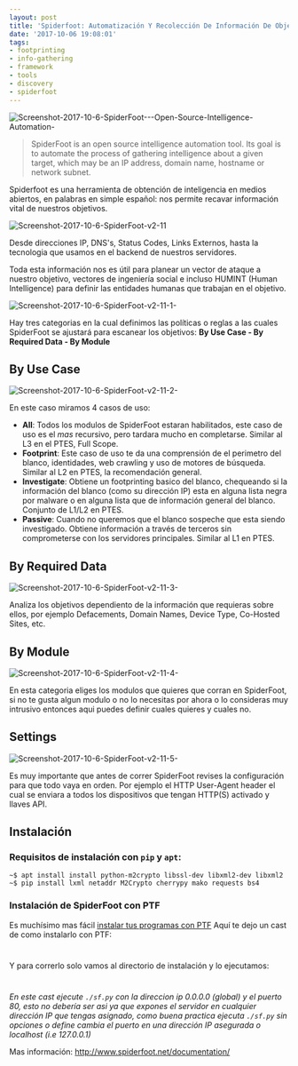```yaml
---
layout: post
title: 'Spiderfoot: Automatización Y Recolección De Información De Objetivos'
date: '2017-10-06 19:08:01'
tags:
- footprinting
- info-gathering
- framework
- tools
- discovery
- spiderfoot
---
```


![Screenshot-2017-10-6-SpiderFoot---Open-Source-Intelligence-Automation-](/content/images/2017/10/Screenshot-2017-10-6-SpiderFoot---Open-Source-Intelligence-Automation-.png)

> SpiderFoot is an open source intelligence automation tool. Its goal is to automate the process of gathering intelligence about a given target, which may be an IP address, domain name, hostname or network subnet.

Spiderfoot es una herramienta de obtención de inteligencia en medios abiertos, en palabras en simple español: nos permite recavar información vital de nuestros objetivos.

![Screenshot-2017-10-6-SpiderFoot-v2-11](/content/images/2017/10/Screenshot-2017-10-6-SpiderFoot-v2-11.png)

Desde direcciones IP, DNS's, Status Codes, Links Externos, hasta la tecnologia que usamos en el backend de nuestros servidores.

Toda esta información nos es útil para planear un vector de ataque a nuestro objetivo, vectores de ingeniería social e incluso HUMINT (Human Intelligence) para definir las entidades humanas que trabajan en el objetivo.

![Screenshot-2017-10-6-SpiderFoot-v2-11-1-](/content/images/2017/10/Screenshot-2017-10-6-SpiderFoot-v2-11-1-.png)

Hay tres categorias en la cual definimos las políticas o reglas a las cuales SpiderFoot se ajustará para escanear los objetivos: **By Use Case - By Required Data - By Module**

## By Use Case

![Screenshot-2017-10-6-SpiderFoot-v2-11-2-](/content/images/2017/10/Screenshot-2017-10-6-SpiderFoot-v2-11-2-.png)

En este caso miramos 4 casos de uso:
* **All**: Todos los modulos de SpiderFoot estaran habilitados, este caso de uso es el *mas* recursivo, pero tardara mucho en completarse. Similar al L3 en el PTES, Full Scope.
* **Footprint**: Este caso de uso te da una comprensión de el perimetro del blanco, identidades, web crawling y uso de motores de búsqueda. Similar al L2 en PTES, la recomendación general.
* **Investigate**: Obtiene un footprinting basico del blanco, chequeando si la información del blanco (como su dirección IP) esta en alguna lista negra por malware o en alguna lista que de información general del blanco. Conjunto de L1/L2 en PTES.
* **Passive**: Cuando no queremos que el blanco sospeche que esta siendo investigado. Obtiene información a través de terceros sin comprometerse con los servidores principales. Similar al L1 en PTES.

## By Required Data

![Screenshot-2017-10-6-SpiderFoot-v2-11-3-](/content/images/2017/10/Screenshot-2017-10-6-SpiderFoot-v2-11-3-.png)

Analiza los objetivos dependiento de la información que requieras sobre ellos, por ejemplo Defacements, Domain Names, Device Type, Co-Hosted Sites, etc.

## By Module

![Screenshot-2017-10-6-SpiderFoot-v2-11-4-](/content/images/2017/10/Screenshot-2017-10-6-SpiderFoot-v2-11-4-.png)

En esta categoria eliges los modulos que quieres que corran en SpiderFoot, si no te gusta algun modulo o no lo necesitas por ahora o lo consideras muy intrusivo entonces aqui puedes definir cuales quieres y cuales no.

## Settings

![Screenshot-2017-10-6-SpiderFoot-v2-11-5-](/content/images/2017/10/Screenshot-2017-10-6-SpiderFoot-v2-11-5-.png)

Es muy importante que antes de correr SpiderFoot revises la configuración para que todo vaya en orden. Por ejemplo el HTTP User-Agent header el cual se enviara a todos los dispositivos que tengan HTTP(S) activado y llaves API.

## Instalación

### Requisitos de instalación con `pip` y `apt`:

```
~$ apt install install python-m2crypto libssl-dev libxml2-dev libxml2
~$ pip install lxml netaddr M2Crypto cherrypy mako requests bs4
```

### Instalación de SpiderFoot con PTF

Es muchísimo mas fácil [instalar tus programas con PTF](https://getroot.info/2017/09/10/the-pentesters-framework-ptf-instalar-y-mantener-herramientas-de-pentesting/)
Aquí te dejo un cast de como instalarlo con PTF:

# <script type="text/javascript" src="https://asciinema.org/a/0dQCZBuIX4FSnxqDU2WPx3075.js" id="asciicast-0dQCZBuIX4FSnxqDU2WPx3075" async></script>

Y para correrlo solo vamos al directorio de instalación y lo ejecutamos:
# <script type="text/javascript" src="https://asciinema.org/a/8KF6kidFSNXVRm24djktyfCug.js" id="asciicast-8KF6kidFSNXVRm24djktyfCug" async></script>

*En este cast ejecute `./sf.py` con la direccion ip 0.0.0.0 (global) y el puerto 80, esto no debería ser asi ya que expones el servidor en cualquier dirección IP que tengas asignado, como buena practica ejecuta `./sf.py` sin opciones o define cambia el puerto en una dirección IP asegurada o localhost (i.e 127.0.0.1)*

Mas información: http://www.spiderfoot.net/documentation/
